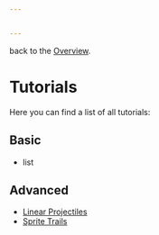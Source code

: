 ```yaml
---


---
```


<p>back to the <a href="README.md">Overview</a>.</p>
<h1 id="tutorials">Tutorials</h1>
<p>Here you can find a list of all tutorials:</p>
<h2 id="basic">Basic</h2>
<ul>
<li>list</li>
</ul>
<h2 id="advanced">Advanced</h2>
<ul>
<li><a href="./Tutorials/Linear%20Projectiles.md">Linear Projectiles</a></li>
<li><a href="./Tutorials/Sprite%20Trails.md">Sprite Trails</a></li>
</ul>

